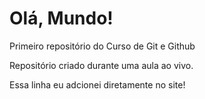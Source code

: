 # Olá, Mundo!
 Primeiro repositório do Curso de Git e Github

 Repositório criado durante uma aula ao vivo.
 
 Essa linha eu adcionei diretamente no site!
